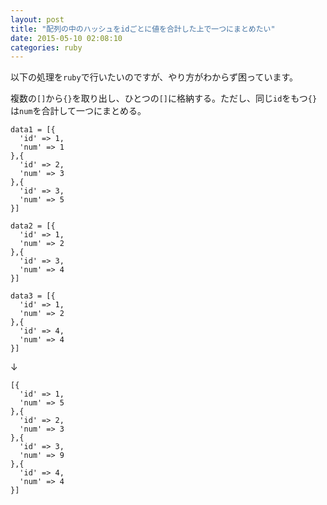 ```yaml
---
layout: post
title: "配列の中のハッシュをidごとに値を合計した上で一つにまとめたい"
date: 2015-05-10 02:08:10
categories: ruby
---
```

<p>以下の処理を<code>ruby</code>で行いたいのですが、やり方がわからず困っています。</p>

<p>複数の<code>[]</code>から<code>{}</code>を取り出し、ひとつの<code>[]</code>に格納する。ただし、同じ<code>id</code>をもつ<code>{}</code>は<code>num</code>を合計して一つにまとめる。</p>

<pre><code>data1 = [{
  'id' =&gt; 1,
  'num' =&gt; 1
},{
  'id' =&gt; 2,
  'num' =&gt; 3
},{
  'id' =&gt; 3,
  'num' =&gt; 5
}]

data2 = [{
  'id' =&gt; 1,
  'num' =&gt; 2
},{
  'id' =&gt; 3,
  'num' =&gt; 4
}]

data3 = [{
  'id' =&gt; 1,
  'num' =&gt; 2
},{
  'id' =&gt; 4,
  'num' =&gt; 4
}]
</code></pre>

<p>↓</p>

<pre><code>[{
  'id' =&gt; 1,
  'num' =&gt; 5
},{
  'id' =&gt; 2,
  'num' =&gt; 3
},{
  'id' =&gt; 3,
  'num' =&gt; 9
},{
  'id' =&gt; 4,
  'num' =&gt; 4
}]
</code></pre>
